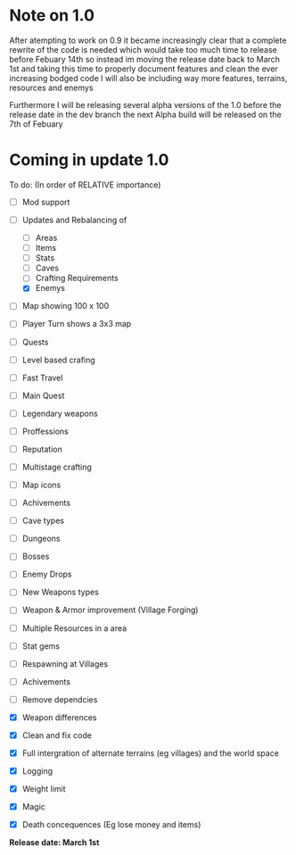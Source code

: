 # Note on 1.0
After atempting to work on 0.9 it became increasingly clear that a complete rewrite of the code is needed which would take too much time to release before Febuary 14th so instead im moving the release date back to March 1st and taking this time to properly document features and clean the ever increasing bodged code I will also be including way more features, terrains, resources and enemys

Furthermore I will be releasing several alpha versions of the 1.0 before the release date in the dev branch the next Alpha build will be released on the 7th of Febuary

# Coming in update 1.0

To do: (In order of RELATIVE importance)
- [ ] Mod support

- [ ] Updates and Rebalancing of
  - [ ] Areas
  - [ ] Items
  - [ ] Stats
  - [ ] Caves
  - [ ] Crafting Requirements
  - [x] Enemys

- [ ] Map showing 100 x 100 
- [ ] Player Turn shows a 3x3 map
- [ ] Quests
- [ ] Level based crafing
- [ ] Fast Travel
- [ ] Main Quest
- [ ] Legendary weapons
- [ ] Proffessions
- [ ] Reputation
- [ ] Multistage crafting
- [ ] Map icons
- [ ] Achivements
- [ ] Cave types
- [ ] Dungeons
- [ ] Bosses
- [ ] Enemy Drops
- [ ] New Weapons types
- [ ] Weapon &  Armor improvement (Village Forging)
- [ ] Multiple Resources in a area
- [ ] Stat gems
- [ ] Respawning at Villages
- [ ] Achivements
- [ ] Remove dependcies
- [x] Weapon differences
- [x] Clean and fix code
- [x] Full intergration of alternate terrains (eg villages) and the world space
- [x] Logging
- [x] Weight limit
- [x] Magic
- [x] Death concequences (Eg lose money and items)

__Release date:  March 1st__
